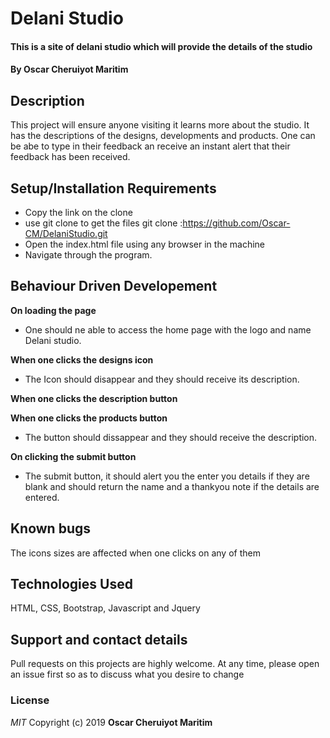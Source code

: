 # Delani Studio
#### This is a site of delani studio which will provide the details of the studio
#### By **Oscar Cheruiyot Maritim**
## Description
This project will ensure anyone visiting it learns more about the studio. It has the descriptions of the designs, developments and products. One can be abe to type in their feedback an receive an instant alert that their feedback has been received.
## Setup/Installation Requirements
* Copy the link on the clone
* use git clone to get the files git clone :https://github.com/Oscar-CM/DelaniStudio.git
* Open the index.html file using any browser in the machine
* Navigate through the program.
## Behaviour Driven Developement
**On loading the page**
* One should ne able to access the home page with the logo and name Delani studio.

**When one clicks the designs icon**

* The Icon should disappear and they should receive its description.

**When one clicks the description button**

**When one clicks the products button**

* The button should dissappear and they should receive the description.

**On clicking the submit button**

* The submit button, it should alert you the enter you details if they are blank and should return the name and a thankyou note if the details are entered.

## Known bugs
The icons sizes are affected when one clicks on any of them
## Technologies Used
HTML, CSS, Bootstrap, Javascript and Jquery
## Support and contact details
Pull requests on this projects are highly welcome. At any time, please open an issue first so as to discuss what you desire to change
### License
*MIT*
Copyright (c) 2019 **Oscar Cheruiyot Maritim**
